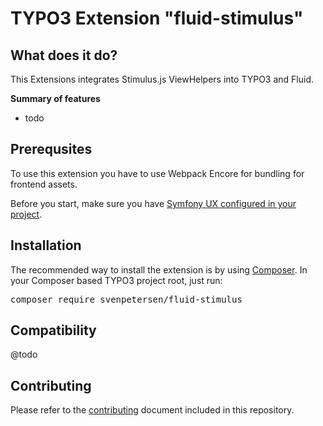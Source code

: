 TYPO3 Extension "fluid-stimulus"
=================================

## What does it do?
This Extensions integrates Stimulus.js ViewHelpers into TYPO3 and Fluid.

**Summary of features**

* todo

## Prerequsites
To use this extension you have to use Webpack Encore for bundling for frontend assets.

Before you start, make sure you have [Symfony UX configured in your project](https://symfony.com/doc/current/frontend/ux.html).

## Installation
The recommended way to install the extension is by
using [Composer](https://getcomposer.org/). In your Composer based TYPO3 project
root, just run:
<pre>composer require svenpetersen/fluid-stimulus</pre>


## Compatibility
@todo

## Contributing

Please refer to the [contributing](CONTRIBUTING.md) document included in this
repository.
